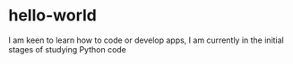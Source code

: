 # hello-world
I am keen to learn how to code or develop apps, I am currently in the initial stages of studying Python code 
